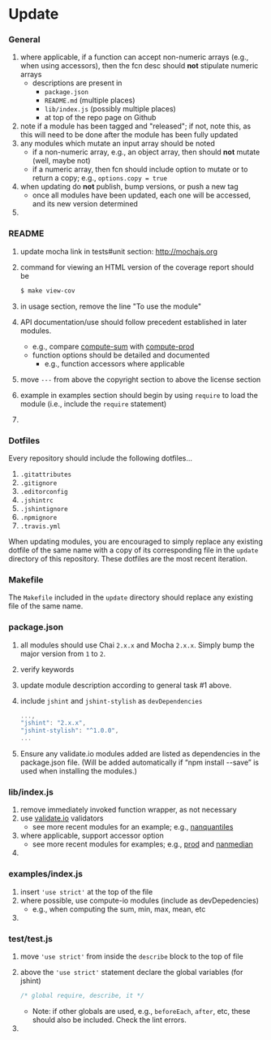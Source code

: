 Update
======


### General

1. where applicable, if a function can accept non-numeric arrays (e.g., when using accessors), then the fcn desc should __not__ stipulate numeric arrays
	-	descriptions are present in
		* 	`package.json`
		*	`README.md` (multiple places)
		*	`lib/index.js` (possibly multiple places)
		* 	at top of the repo page on Github
2. note if a module has been tagged and "released"; if not, note this, as this will need to be done after the module has been fully updated
3. any modules which mutate an input array should be noted
	-	if a non-numeric array, e.g., an object array, then should __not__ mutate (well, maybe not)
	-	if a numeric array, then fcn should include option to mutate or to return a copy; e.g., `options.copy = true`
4. when updating do __not__ publish, bump versions, or push a new tag
	-	once all modules have been updated, each one will be accessed, and its new version determined
5. 



### README

1. update mocha link in tests#unit section: http://mochajs.org
2. command for viewing an HTML version of the coverage report should be

	``` bash
	$ make view-cov
	```

3. in usage section, remove the line "To use the module"
4. API documentation/use should follow precedent established in later modules.
	- 	e.g., compare [compute-sum](https://github.com/compute-io/sum) with [compute-prod](https://github.com/compute-io/prod)
	-	function options should be detailed and documented
		* e.g., function accessors where applicable
5. move `---` from above the copyright section to above the license section
6. example in examples section should begin by using `require` to load the module (i.e., include the `require` statement)
7. 


### Dotfiles

Every repository should include the following dotfiles...

1. `.gitattributes`
2. `.gitignore`
3. `.editorconfig`
4. `.jshintrc`
5. `.jshintignore`
6. `.npmignore`
7. `.travis.yml`

When updating modules, you are encouraged to simply replace any existing dotfile of the same name with a copy of its corresponding file in the `update` directory of this repository. These dotfiles are the most recent iteration.


### Makefile

The `Makefile` included in the `update` directory should replace any existing file of the same name.


### package.json

1. all modules should use Chai `2.x.x` and Mocha `2.x.x`. Simply bump the major version from `1` to `2`.
2. verify keywords
3. update module description according to general task #1 above.
4. include `jshint` and `jshint-stylish` as `devDependencies`

	``` javascript
	...,
    "jshint": "2.x.x",
    "jshint-stylish": "^1.0.0",
	...
	```

5. Ensure any validate.io modules added are listed as dependencies in the package.json file. (Will be added automatically if “npm install <module name> --save” is used when installing the modules.)



### lib/index.js

1. remove immediately invoked function wrapper, as not necessary
2. use [validate.io](https://github.com/validate-io) validators
	- 	see more recent modules for an example; e.g., [nanquantiles](https://github.com/compute-io/nanquantiles)
3. where applicable, support accessor option
	-	see more recent modules for examples; e.g., [prod](https://gitub.com/compute-io/prod) and [nanmedian](https://github.com/compute-io/nanmedian)
4. 


### examples/index.js

1. insert `'use strict'` at the top of the file
2. where possible, use compute-io modules (include as devDepedencies)
	- 	e.g., when computing the sum, min, max, mean, etc
3.


### test/test.js

1. move `'use strict'` from inside the `describe` block to the top of file
2. above the `'use strict'` statement declare the global variables (for jshint)

	``` javascript
	/* global require, describe, it */
	```

	- 	Note: if other globals are used, e.g., `beforeEach`, `after`, etc, these should also be included. Check the lint errors.
3. 
